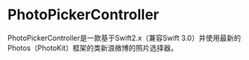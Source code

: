 # PhotoPickerController
PhotoPickerController是一款基于Swift2.x（兼容Swift 3.0）并使用最新的Photos（PhotoKit）框架的类新浪微博的照片选择器。
